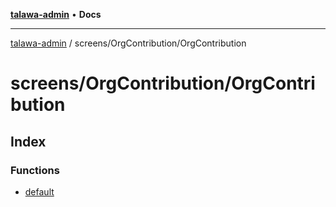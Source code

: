[**talawa-admin**](../../../README.md) • **Docs**

***

[talawa-admin](../../../modules.md) / screens/OrgContribution/OrgContribution

# screens/OrgContribution/OrgContribution

## Index

### Functions

- [default](functions/default.md)
